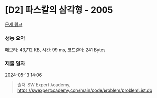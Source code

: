 # [D2] 파스칼의 삼각형 - 2005 

[문제 링크](https://swexpertacademy.com/main/code/problem/problemDetail.do?contestProbId=AV5P0-h6Ak4DFAUq) 

### 성능 요약

메모리: 43,712 KB, 시간: 99 ms, 코드길이: 241 Bytes

### 제출 일자

2024-05-13 14:06



> 출처: SW Expert Academy, https://swexpertacademy.com/main/code/problem/problemList.do